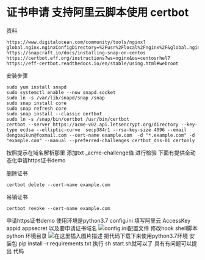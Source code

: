 # 证书申请 支持阿里云脚本使用  certbot

资料

```shell
https://www.digitalocean.com/community/tools/nginx?global.nginx.nginxConfigDirectory=%2Fusr%2Flocal%2Fnginx%2F&global.nginx.workerProcesses=4&global.nginx.user=dk&global.nginx.clientMaxBodySize=50&global.app.lang=zhCN
https://snapcraft.io/docs/installing-snap-on-centos
https://certbot.eff.org/instructions?ws=nginx&os=centosrhel7
https://eff-certbot.readthedocs.io/en/stable/using.html#webroot
```

安装步骤

```shell
sudo yum install snapd
sudo systemctl enable --now snapd.socket
sudo ln -s /var/lib/snapd/snap /snap
sudo snap install core
sudo snap refresh core
sudo snap install --classic certbot
sudo ln -s /snap/bin/certbot /usr/bin/certbot
certbot --server https://acme-v02.api.letsencrypt.org/directory --key-type ecdsa --elliptic-curve  secp384r1 --rsa-key-size 4096 --email dengbaikun@foxmail.com --cert-name example.com  -d "*.example.com" -d  "example.com" --manual --preferred-challenges certbot_dns-01 certonly
```
按照提示在域名解析那里 添加txt  _acme-challenge值 进行检验
下面有提供全动态化申请https证书demo

删除证书

```shell
certbot delete --cert-name example.com
```

吊销证书

```shell
certbot revoke --cert-name example.com
```

申请https证书demo
使用环境是python3.7
config.ini 填写阿里云 AccessKey appid appsecret 以及要申请证书域名
![config.ini配置文件
](https://img-blog.csdnimg.cn/06740d8b18854501bbe3dbdeb558456c.png)
修改hook shell脚本python 环境目录
![在这里插入图片描述](https://img-blog.csdnimg.cn/4cca3a55240e44bc8e9e85ed249276ab.png)
把代码下载下来使用python3.7环境
安装包
pip install -r requirements.txt
执行
sh start.sh就可以了 具有有问题可以提出
代码

